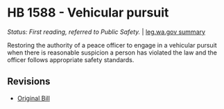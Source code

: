 # HB 1588 - Vehicular pursuit
*Status: First reading, referred to Public Safety.* | [leg.wa.gov summary](https://app.leg.wa.gov/billsummary?BillNumber=1588&Year=2021)

Restoring the authority of a peace officer to engage in a vehicular pursuit when there is reasonable suspicion a person has violated the law and the officer follows appropriate safety standards.

## Revisions
* [Original Bill](1/)